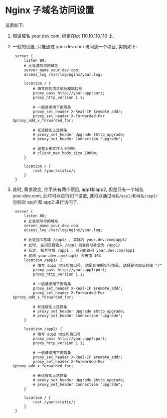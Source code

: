 Nginx 子域名访问设置  
=  

设置如下:  
1. 假设域名 your.dev.com, 绑定在ip: 110.10.110.110 上.  
2. 一般的设置, 只能通过 your.dev.com 访问到一个项目, 实例如下:  

        server {  
            listen 80;
            # 此处填写你的域名
            server_name your.dev.com;
            access_log /var/log/nginx/your.log;

            location / {
                # 填写你的项目地址和端口号
                proxy_pass http://your.app:port;
                proxy_http_version 1.1;  

                # 一般请求用下面两条
                proxy_set_header X-Real-IP $remote_addr;
                proxy_set_header X-Forwarded-For $proxy_add_x_forwarded_for;  

                # 长连接加上这两条  
                # proxy_set_header Upgrade $http_upgrade;
                # proxy_set_header Connection "upgrade";

                # 设置上传文件大小限制
                # client_max_body_size 1000m;
            }

            location / {
                root /your/static/;
            }
        }

3. 此时, 需求改变, 你手头有两个项目, app1和app2, 但是只有一个域名
   your.dev.com, 此时可以进行如下设置, 就可以通过`域名/app1/`和`域名/app2/`
   分别对 app1 和 app2 进行访问了.

        server {  
            listen 80;
            # 此处填写你的域名
            server_name your.dev.com;
            access_log /var/log/nginx/your.log;

            # 此处指令写成 /app1/ , 实际为 your.dev.com/app1/
            # 此时, 在浏览器输入 /app1 则会自动补全为 /app1/
            # 反之, 指令写成 /app1 , 则只能访问 your.dev.com/app1
            # 访问 your.dev.com/app1/ 会报错 404
            location /app1/ {
                # 填写 app1 地址和端口号, 结尾处根据实际情况, 选择是否加反斜线 "/"
                proxy_pass http://your.app1:port;
                proxy_http_version 1.1;  

                # 一般请求用下面两条
                proxy_set_header X-Real-IP $remote_addr;
                proxy_set_header X-Forwarded-For $proxy_add_x_forwarded_for;  

                # 长连接加上这两条  
                # proxy_set_header Upgrade $http_upgrade;
                # proxy_set_header Connection "upgrade";
            }

            location /app2/ {
                # 填写 app2 地址和端口号
                proxy_pass http://your.app2:port;
                proxy_http_version 1.1;  

                # 一般请求用下面两条
                proxy_set_header X-Real-IP $remote_addr;
                proxy_set_header X-Forwarded-For $proxy_add_x_forwarded_for;  

                # 长连接加上这两条  
                # proxy_set_header Upgrade $http_upgrade;
                # proxy_set_header Connection "upgrade";
            }

            location / {
                root /your/static/;
            }
        }
